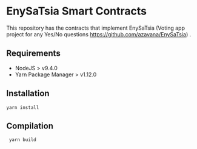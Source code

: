 # EnySaTsia Smart Contracts
This repository has the contracts that implement EnySaTsia (Voting app project for any Yes/No questions https://github.com/azavana/EnySaTsia) .


## Requirements

- NodeJS > v9.4.0
- Yarn Package Manager > v1.12.0

## Installation

  `` yarn install ``
  
## Compilation
``  yarn build ``
  

